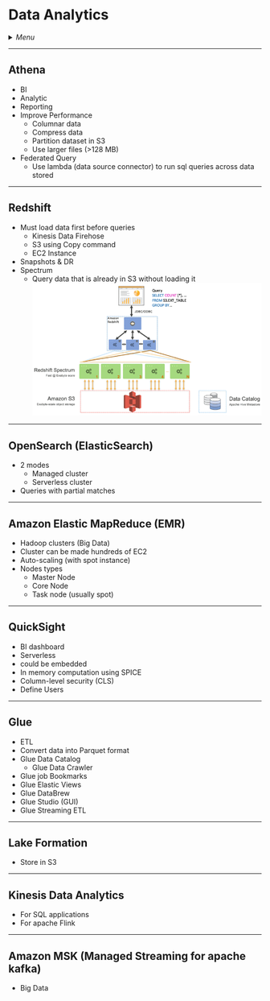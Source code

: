 # Data Analytics

<details>
 <summary><i>Menu</i></summary>

- [Athena](#athena)
- [Redshift](#redshift)
- [OpenSearch](#opensearch-elasticsearch)
- [EMR](#amazon-elastic-mapreduce-emr)
- [QuickSight](#quicksight)
- [Glue](#glue)
- [Lake Formation](#lake-formation)
- [Kinesis Data Analytics](#kinesis-data-analytics)
- [Amazon MSK](#amazon-msk-managed-streaming-for-apache-kafka)
</details>

---
## Athena
- BI
- Analytic
- Reporting
- Improve Performance
  - Columnar data
  - Compress data
  - Partition dataset in S3
  - Use larger files (>128 MB)
- Federated Query
  - Use lambda (data source connector) to run sql queries across data stored

---
## Redshift
- Must load data first before queries
  - Kinesis Data Firehose
  - S3 using Copy command
  - EC2 Instance
- Snapshots & DR
- Spectrum
  - Query data that is already in S3 without loading it
  ![spectrum](../../images/redshift_spectrum-1.gif)

---
## OpenSearch (ElasticSearch)
- 2 modes
  - Managed cluster
  - Serverless cluster
- Queries with partial matches

---
##  Amazon Elastic MapReduce (EMR)
- Hadoop clusters (Big Data)
- Cluster can be made hundreds of EC2
- Auto-scaling (with spot instance)
- Nodes types
  - Master Node
  - Core Node
  - Task node (usually spot)

---
## QuickSight
- BI dashboard
- Serverless
- could be embedded
- In memory computation using SPICE
- Column-level security (CLS)
- Define Users

---
## Glue
- ETL
- Convert data into Parquet format
- Glue Data Catalog
  - Glue Data Crawler
- Glue job Bookmarks
- Glue Elastic Views
- Glue DataBrew
- Glue Studio (GUI)
- Glue Streaming ETL

---
## Lake Formation
- Store in S3

---
## Kinesis Data Analytics
- For SQL applications
- For apache Flink

---
## Amazon MSK (Managed Streaming for apache kafka)
- Big Data

